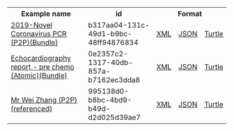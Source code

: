<table class="list" width="100%">            
   <tr>
     <th>Example name</th>
     <th>id</th>
     <th colspan="3">Format</th>
   </tr>
   <tr>
      <td><a href="bundle-b317aa04-131c-49d1-b9bc-48ff94876834.html">2019-Novel Coronavirus PCR (P2P)(Bundle)</a></td>
      <td>b317aa04-131c-49d1-b9bc-48ff94876834</td>
      <td><a href="bundle-b317aa04-131c-49d1-b9bc-48ff94876834.xml.html">XML</a></td>
      <td><a href="bundle-b317aa04-131c-49d1-b9bc-48ff94876834.json.html">JSON</a></td>
      <td><a href="bundle-b317aa04-131c-49d1-b9bc-48ff94876834.ttl.html">Turtle</a></td>
   </tr>           
   <tr>
      <td><a href="bundle-0e2357c2-1317-40db-857a-b7162ec3dda8.html">Echocardiography report - pre chemo (Atomic)(Bundle)</a></td>
      <td>0e2357c2-1317-40db-857a-b7162ec3dda8</td>
      <td><a href="bundle-0e2357c2-1317-40db-857a-b7162ec3dda8.xml.html">XML</a></td>
      <td><a href="bundle-0e2357c2-1317-40db-857a-b7162ec3dda8.json.html">JSON</a></td>
      <td><a href="bundle-0e2357c2-1317-40db-857a-b7162ec3dda8.ttl.html">Turtle</a></td>
   </tr> 
   <tr>
      <td><a href="patient-995138d0-b8bc-4bd9-b49d-d2d025d39ae7.html">Mr Wei Zhang (P2P)(referenced)</a></td>
      <td>995138d0-b8bc-4bd9-b49d-d2d025d39ae7</td>
      <td><a href="patient-995138d0-b8bc-4bd9-b49d-d2d025d39ae7.xml.html">XML</a></td>
      <td><a href="patient-995138d0-b8bc-4bd9-b49d-d2d025d39ae7.json.html">JSON</a></td>
      <td><a href="patient-995138d0-b8bc-4bd9-b49d-d2d025d39ae7.ttl.html">Turtle</a></td>
   </tr>             
</table>